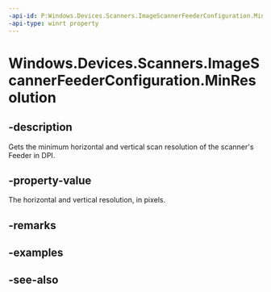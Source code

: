 ----api-id: P:Windows.Devices.Scanners.ImageScannerFeederConfiguration.MinResolution
-api-type: winrt property
---<!-- Property syntaxpublic Windows.Devices.Scanners.ImageScannerResolution MinResolution { get; }--># Windows.Devices.Scanners.ImageScannerFeederConfiguration.MinResolution## -descriptionGets the minimum horizontal and vertical scan resolution of the scanner's Feeder in DPI.## -property-valueThe horizontal and vertical resolution, in pixels.## -remarks## -examples## -see-also